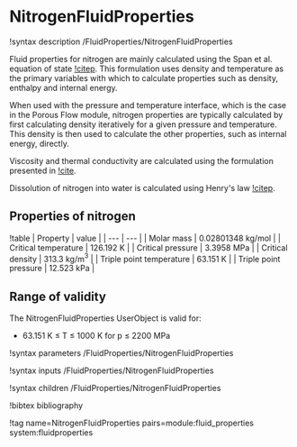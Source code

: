 # NitrogenFluidProperties

!syntax description /FluidProperties/NitrogenFluidProperties

Fluid properties for nitrogen are mainly calculated using the Span et al. equation of state
[!citep](span2000). This formulation uses density and temperature as the primary variables with
which to calculate properties such as density, enthalpy and internal energy.

When used with the pressure and temperature interface, which is the case in the Porous Flow module, nitrogen properties are typically calculated by first calculating density iteratively for a given pressure and temperature. This density is then used to calculate the other properties, such as internal energy, directly.

Viscosity and thermal conductivity are calculated using the formulation presented in [!cite](lemmon2004).

Dissolution of nitrogen into water is calculated using Henry's law [!citep](iapws2004).

## Properties of nitrogen

!table
| Property             | value |
| --- | --- |
| Molar mass           | 0.02801348 kg/mol |
| Critical temperature | 126.192 K       |
| Critical pressure    | 3.3958 MPa        |
| Critical density     | 313.3 kg/m$^3$ |
| Triple point temperature | 63.151 K |
| Triple point pressure | 12.523 kPa |

## Range of validity

The NitrogenFluidProperties UserObject is valid for:

- 63.151 K $\le$ T $\le$ 1000 K for p $\le$ 2200 MPa

!syntax parameters /FluidProperties/NitrogenFluidProperties

!syntax inputs /FluidProperties/NitrogenFluidProperties

!syntax children /FluidProperties/NitrogenFluidProperties

!bibtex bibliography

!tag name=NitrogenFluidProperties pairs=module:fluid_properties system:fluidproperties
